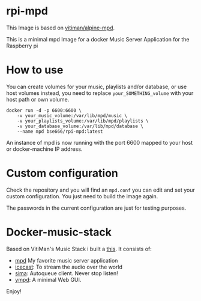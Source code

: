 # rpi-mpd

This Image is based on [vitiman/alpine-mpd](https://github.com/vitiman/alpine-mpd).

This is a minimal mpd Image for a docker Music Server Application for the Raspberry pi

# How to use 


You can create volumes for your music, playlists and/or database, or use host volumes instead, you need to replace `your_SOMETHING_volume` with your host path or own volume.

    docker run -d -p 6600:6600 \ 
        -v your_music_volume:/var/lib/mpd/music \
        -v your_playlists_volume:/var/lib/mpd/playlists \
        -v your_database_volume:/var/lib/mpd/database \
        --name mpd bse666/rpi-mpd:latest


An instance of mpd is now running with the port 6600 mapped to your host or docker-machine IP address.

# Custom configuration 

Check the repository and you will find an `mpd.conf` you can edit and set your custom configuration. You just need to build the image again.

The passwords in the current configuration are just for testing purposes.

# Docker-music-stack

Based on VitiMan's Music Stack i built a [this](https://github.com/bse666/rpi-music-stack).
It consists of:

- [mpd](http://mpd.wikia.com/wiki/Music_Player_Daemon_Wiki) My favorite music server application
- [icecast](http://icecast.org/): To stream the audio over the world
- [sima](http://kaliko.me/code/mpd-sima/): Autoqueue client. Never stop listen!
- [ympd](https://www.ympd.org/): A minimal Web GUI.

Enjoy!
